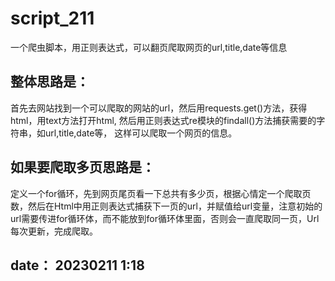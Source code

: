 # script_211
一个爬虫脚本，用正则表达式，可以翻页爬取网页的url,title,date等信息

## 整体思路是：
首先去网站找到一个可以爬取的网站的url，然后用requests.get()方法，获得html，用text方法打开html,
然后用正则表达式re模块的findall()方法捕获需要的字符串，如url,title,date等，
这样可以爬取一个网页的信息。

## 如果要爬取多页思路是：
定义一个for循环，先到网页尾页看一下总共有多少页，根据心情定一个爬取页数，然后在Html中用正则表达式捕获下一页的url，并赋值给url变量，注意初始的url需要传进for循环体，而不能放到for循环体里面，否则会一直爬取同一页，Url每次更新，完成爬取。

date： 20230211 1:18
--------------------------------------------------------------------------------------------------

